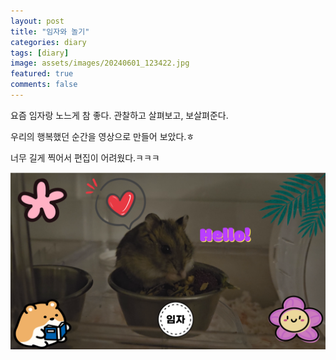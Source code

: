 ```yaml
---
layout: post
title: "임자와 놀기"
categories: diary
tags: [diary]
image: assets/images/20240601_123422.jpg
featured: true
comments: false
---
```


요즘 임자랑 노느게 참 좋다. 관찰하고 살펴보고, 보살펴준다.

우리의 행복했던 순간을 영상으로 만들어 보았다.ㅎ

너무 길게 찍어서 편집이 어려웠다.ㅋㅋㅋ

![alt text](../assets/images/thumbnail.png)
